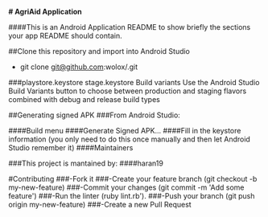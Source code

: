 **# AgriAid Application**

####This is an Android Application README to show briefly the sections your app README should contain.

##Clone this repository and import into Android Studio
* git clone git@github.com:wolox/<reponame>.git


###playstore.keystore
stage.keystore
Build variants
Use the Android Studio Build Variants button to choose between production and staging flavors combined with debug and release build types

##Generating signed APK
###From Android Studio:

####Build menu
####Generate Signed APK...
####Fill in the keystore information (you only need to do this once manually and then let Android Studio remember it)
####Maintainers

###This project is mantained by:
####haran19

#Contributing
###-Fork it
###-Create your feature branch (git checkout -b my-new-feature)
###-Commit your changes (git commit -m 'Add some feature')
###-Run the linter (ruby lint.rb').
###-Push your branch (git push origin my-new-feature)
###-Create a new Pull Request
